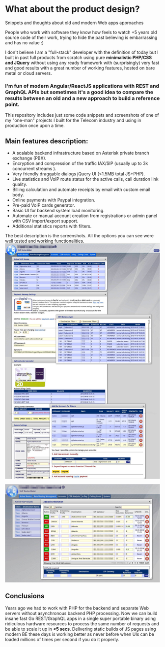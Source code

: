 # What about the product design?
Snippets and thoughts about old and modern Web apps approaches 

People who work with software they know how feels to watch +5 years old source code of their work, trying to hide the past believing is embarrassing and has no value :)

I don't believe I am a "full-stack" developer with the definition of today but I built in past full products from scratch using pure **minimalistic PHP/CSS and JQuery** without using any ready framework with (surprisingly) very fast and good results with a great number of working features, hosted on bare metal or cloud servers.  

### I'm fun of modern **Angular/ReactJS** applications with **REST** and **GraphQL** APIs but sometimes it's a good idea to compare the results between an old and a new approach to build a **reference point**. 

This repository includes just some code snippets and screenshots of one of my "one-man" projects I built for the Telecom industry and using in production once upon a time. 

## Main features description:
- A scalable backend infrastructure based on Asterisk private branch exchange (PBX).
- Encryption and compression of the traffic IAX/SIP (usually up to 3k concurrent streams ).
- Very friendly draggable dialogs jQuery UI (<1.5MB total JS+PHP).
- Live statistics and VoIP route status for the active calls, call duration link quality.
- Billing calculation and automate receipts by email with custom email body.
- Online payments with Paypal integration.
- Pre-paid VoIP cards generator.
- Basic UI for backend system load monitoring. 
- Automate or manual account creation from registrations or admin panel with CSV import/export support.
- Additional statistics reports with filters.

The best description is the screenshots. All the options you can see were well tested and working functionalities.
![Alt text](all-opened.jpg?raw=true "All")

![Alt text](add-del-routes.jpg?raw=true "All")

## Conclusions  
Years ago we had to work with PHP for the backend and separate Web servers without asynchronous backend PHP processing. Now we can build insane fast Go REST/GraphQL apps in a single super portable binary using ridiculous hardware resources to process the same number of requests and be able to scale it up in **<5 secs**. 
Delivering static builds of JS pages using modern BE these days is working better as never before when UIs can be loaded millions of times per second if you do it properly. 
